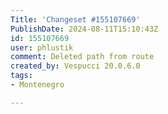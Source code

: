 ```yaml
---
Title: 'Changeset #155107669'
PublishDate: 2024-08-11T15:10:43Z
id: 155107669
user: phlustik
comment: Deleted path from route
created_by: Vespucci 20.0.6.0
tags:
- Montenegro

---
```

